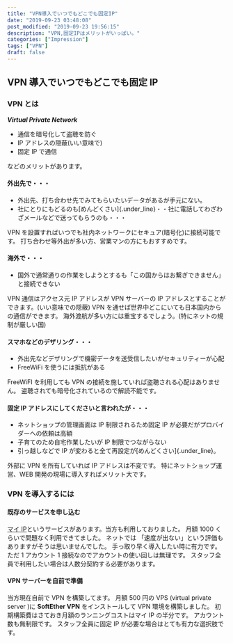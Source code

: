 ```yaml
---
title: "VPN導入でいつでもどこでも固定IP"
date: "2019-09-23 03:48:08"
post_modified: "2019-09-23 19:56:15"
description: "VPN,固定IPはメリットがいっぱい。"
categories: ["Impression"]
tags: ["VPN"]
draft: false
---
```


## VPN 導入でいつでもどこでも固定 IP

### VPN とは

***Virtual Private Network***

- 通信を暗号化して盗聴を防ぐ
- IP アドレスの隠蔽(いい意味で)
- 固定 IP で通信

などのメリットがあります。

#### 外出先で・・・

- 外出先、打ち合わせ先でみてもらいたいデータがあるが手元にない。
- 社にとりにもどるのも[めんどくさい]{.under_line}・・社に電話してわざわざメールなどで送ってもらうのも・・・

VPN を設置すればいつでも社内ネットワークにセキュア(暗号化)に接続可能です。 打ち合わせ等外出が多い方、営業マンの方にもおすすめです。

#### 海外で・・・

- 国外で通常通りの作業をしようとするも「この国からはお繋ぎできません」と接続できない

VPN 通信はアクセス元 IP アドレスが VPN サーバーの IP アドレスとすることができます。(いい意味での隠蔽)
VPN を通せば世界中どこにいても日本国内からの通信ができます。 海外渡航が多い方には重宝するでしょう。(特にネットの規制が厳しい国)

#### スマホなどのデザリング・・・

- 外出先などデザリングで機密データを送受信したいがセキュリティーが心配
- FreeWiFi を使うには抵抗がある

FreeWiFI を利用しても VPN の接続を施していれば盗聴される心配はありません。 盗聴されても暗号化されているので解読不能です。

#### 固定 IP アドレスにしてくださいと言われたが・・・

- ネットショップの管理画面は IP 制限されるため固定 IP が必要だがプロバイダーへの依頼は高額
- 子育てのため自宅作業したいが IP 制限でつながらない
- 引っ越しなどで IP が変わると全て再設定が[めんどくさい]{.under_line}。

外部に VPN を所有していれば IP アドレスは不変です。 特にネットショップ運営、WEB 開発の現場に導入すればメリット大です。

### VPN を導入するには

#### 既存のサービスを申し込む

[マイ IP](https://www.interlink.or.jp/)というサービスがあります。当方も利用しておりました。
月額 1000 くらいで問題なく利用できてました。 ネットでは 「速度が出ない」という評価もありますがそうは思いませんでした。 手っ取り早く導入したい時に有力です。 ただ 1 アカウント 1 接続なのでアカウントの使い回しは無理です。
スタッフ全員で利用したい場合は人数分契約する必要があります。

#### VPN サーバーを自前で準備

当方現在自前で VPN を構築してます。 月額 500 円の VPS (virtual private server )に **SoftEther VPN** をインストールして VPN 環境を構築しました。
初期構築費はさておき月額のランニングコストはマイ IP の半分です。 アカウント数も無制限です。 スタッフ全員に固定 IP が必要な場合はとても有力な選択肢です。

